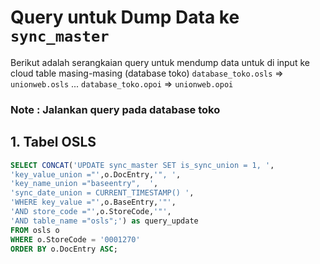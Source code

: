# Query untuk Dump Data ke `sync_master`

Berikut adalah serangkaian query untuk mendump data untuk di input ke cloud table masing-masing (database toko)
`database_toko.osls` => `unionweb.osls`
...
`database_toko.opoi` => `unionweb.opoi`

### Note : Jalankan query pada database toko
## **1. Tabel OSLS**
```sql
SELECT CONCAT('UPDATE sync_master SET is_sync_union = 1, ',
'key_value_union ="',o.DocEntry,'", ',
'key_name_union ="baseentry",  ',
'sync_date_union = CURRENT_TIMESTAMP() ',
'WHERE key_value ="',o.BaseEntry,'"',
'AND store_code ="',o.StoreCode,'"',
'AND table_name ="osls";') as query_update
FROM osls o
WHERE o.StoreCode = '0001270'
ORDER BY o.DocEntry ASC;
```
